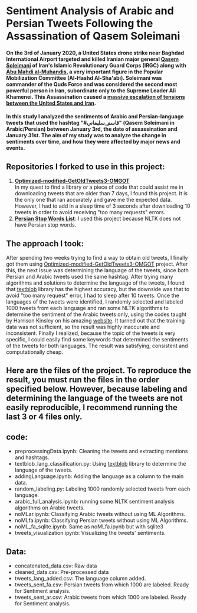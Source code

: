 # Sentiment Analysis of Arabic and Persian Tweets Following the Assassination of Qasem Soleimani

#### On the 3rd of January 2020, a United States drone strike near Baghdad International Airport targeted and killed Iranian major general [Qasem Soleimani](https://edition.cnn.com/2020/01/03/asia/soleimani-profile-intl-hnk/index.html) of Iran's Islamic Revolutionary Guard Corps (IRGC) along with [Abu Mahdi al-Muhandis](https://www.theguardian.com/world/2020/jan/03/abu-mahdi-al-muhandis-iraq-iran-militias-suleimani), a very important figure in the Popular Mobilization Committee (Al-Hashd Al-Sha'abi). Soleimani was commander of the Quds Force and was considered the second most powerful person in Iran, subordinate only to the Supreme Leader Ali Khamenei. This Assassination caused a [massive escalation of tensions between the United States and Iran]((https://www.dw.com/en/qassem-soleimani-timeline-of-events-following-iranian-generals-assassination/a-51910195)).
#### In this study I analyzed the sentiments of Arabic and Persian-language tweets that used the hashtag "#قاسم_سليماني" (Qasem Soleimani in Arabic/Persian) between January 3rd, the date of assassination and January 31st. The aim of my study was to analyze the change in sentiments over time, and how they were affected by major news and events. 


## Repositories I forked to use in this project:  
1. [**Optimized-modified-GetOldTweets3-OMGOT**](https://github.com/marquisvictor/Optimized-Modified-GetOldTweets3-OMGOT)  
In my quest to find a library or a piece of code that could assist me in downloading tweets that are older than 7 days, I found this project.  It is the only one that ran accurately and gave me the expected data. However, I had to add in a sleep time of 3 seconds after downloading 10 tweets in order to avoid receiving "too many requests" errors.
2. [**Persian Stop Words List**](https://github.com/kharazi/persian-stopwords): I used this project because NLTK does not have Persian stop words. 

## The approach I took:  
After spending two weeks trying to find a way to obtain old tweets, I finally got them using [Optimized-modified-GetOldTweets3-OMGOT](https://github.com/marquisvictor/Optimized-Modified-GetOldTweets3-OMGOT) project. After this, the next issue was determining the language of the tweets, since both Persian and Arabic tweets used the same hashtag. After trying many algorithms and solutions to determine the language of the tweets, I found that [textblob](https://pypi.org/project/textblob/) library has the highest accuracy, but the downside was that to avoid "too many request" error, I had to sleep after 10 tweets. Once the languages of the tweets were identified, I randomly selected and labeled 1000 tweets from each language and ran some NLTK algorithms to determine the sentiment of the Arabic tweets only, using the codes taught by Harrison Kinsley on his amazing [website](https://pythonprogramming.net/text-classification-nltk-tutorial/). It turned out that the training data was not sufficient, so the result was highly inaccurate and inconsistent. Finally I realized, because the topic of the tweets is very specific, I could easily find some keywords that determined the sentiments of the tweets for both languages. The result was satisfying, consistent and computationally cheap. 

## Here are the files of the project. To reproduce the result, you must run the files in the order specified below. However, because labeling and determining the language of the tweets are not easily reproducible, I recommend running the last 3 or 4 files only. 

## code:  
* preprocessingData.ipynb: Cleaning the tweets and extracting mentions and hashtags.
* textblob_lang_classification.py: Using [textblob](https://pypi.org/project/textblob/) library to determine the language of the tweets. 
* addingLanguage.ipynb: Adding the language as a column to the main data.
* random_labeling.py: Labeling 1000 randomly selected tweets from each language.
* arabic_full_analysis.ipynb: running some NLTK sentiment analysis algorithms on Arabic tweets. 
* noMLar.ipynb: Classifying Arabic tweets without using ML Algorithms. 
* noMLfa.ipynb: Classifying Persian tweets without using ML Algorithms.
* noML_fa_sqlite.ipynb: Same as noMLfa.ipynb but with sqlite3
* tweets_visualization.ipynb: Visualizing the tweets' sentiments.

## Data:
* concatenated_data.csv: Raw data
* cleaned_data.csv: Pre-processed data
* tweets_lang_added.csv: The language column added. 
* tweets_sent_fa.csv: Persian tweets from which 1000 are labeled. Ready for Sentiment analysis.
* tweets_sent_ar.csv: Arabic tweets from which 1000 are labeled. Ready for Sentiment analysis.


